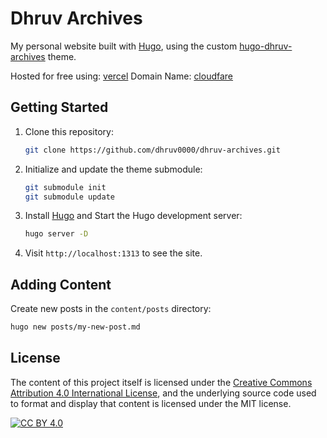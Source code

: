 # Dhruv Archives

My personal website built with [Hugo](https://gohugo.io/), using the custom [hugo-dhruv-archives](https://github.com/dhruv0000/hugo-dhruv-archives-theme) theme.

Hosted for free using: [vercel](https://vercel.com/)
Domain Name: [cloudfare](https://www.cloudflare.com/en-in/products/registrar/)

## Getting Started

1. Clone this repository:
   ```bash
   git clone https://github.com/dhruv0000/dhruv-archives.git
   ```

2. Initialize and update the theme submodule:
   ```bash
   git submodule init
   git submodule update
   ```
   
3. Install [Hugo](https://gohugo.io/) and Start the Hugo development server:
   ```bash
   hugo server -D
   ```

4. Visit `http://localhost:1313` to see the site.

## Adding Content

Create new posts in the `content/posts` directory:
```bash
hugo new posts/my-new-post.md
```

## License

The content of this project itself is licensed under the [Creative Commons Attribution 4.0 International License](http://creativecommons.org/licenses/by/4.0/), and the underlying source code used to format and display that content is licensed under the MIT license.

[![CC BY 4.0][cc-by-shield]][cc-by]

[cc-by]: http://creativecommons.org/licenses/by/4.0/
[cc-by-shield]: https://img.shields.io/badge/License-CC%20BY%204.0-lightgrey.svg

